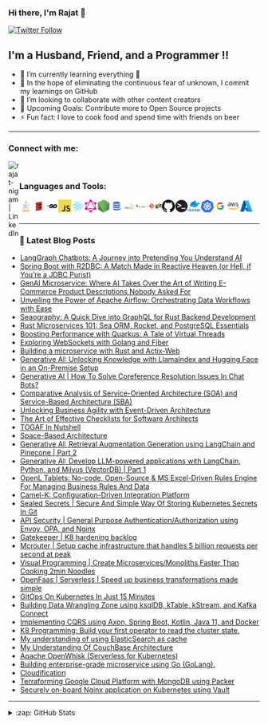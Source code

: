 ### Hi there, I'm Rajat :wave:

[![Twitter Follow](https://img.shields.io/twitter/follow/densehunger?color=1DA1F2&logo=twitter&style=for-the-badge)](https://twitter.com/intent/follow?original_referer=https%3A%2F%2Fgithub.com%2Frajat965ng&screen_name=densehunger)

## I'm a Husband, Friend, and a Programmer !!

- 🌱 I’m currently learning everything 🤣
- 🔭 In the hope of eliminating the continuous fear of unknown, I commit my learnings on GitHub
- 👯 I’m looking to collaborate with other content creators
- 🥅 Upcoming Goals: Contribute more to Open Source projects
- ⚡ Fun fact: I love to cook food and spend time with friends on beer

---
### Connect with me:

[<img align="left" alt="rajat-nigam | LinkedIn" width="22px" src="https://cdn.jsdelivr.net/npm/simple-icons@v3/icons/linkedin.svg" />][linkedin]

<br />

### Languages and Tools:
[<img align="left" alt="Java" width="26px" src="https://raw.githubusercontent.com/github/explore/80688e429a7d4ef2fca1e82350fe8e3517d3494d/topics/java/java.png" />]()
[<img align="left" alt="Scala" width="26px" src="https://raw.githubusercontent.com/github/explore/80688e429a7d4ef2fca1e82350fe8e3517d3494d/topics/scala/scala.png" />]()
[<img align="left" alt="Go" width="26px" src="https://raw.githubusercontent.com/github/explore/80688e429a7d4ef2fca1e82350fe8e3517d3494d/topics/go/go.png" />]()
[<img align="left" alt="JavaScript" width="26px" src="https://raw.githubusercontent.com/github/explore/80688e429a7d4ef2fca1e82350fe8e3517d3494d/topics/javascript/javascript.png" />]()
[<img align="left" alt="React" width="26px" src="https://raw.githubusercontent.com/github/explore/80688e429a7d4ef2fca1e82350fe8e3517d3494d/topics/react/react.png" />]()
[<img align="left" alt="GraphQL" width="26px" src="https://raw.githubusercontent.com/github/explore/80688e429a7d4ef2fca1e82350fe8e3517d3494d/topics/graphql/graphql.png" />]()
[<img align="left" alt="Node.js" width="26px" src="https://raw.githubusercontent.com/github/explore/80688e429a7d4ef2fca1e82350fe8e3517d3494d/topics/nodejs/nodejs.png" />]()
[<img align="left" alt="SQL" width="26px" src="https://raw.githubusercontent.com/github/explore/80688e429a7d4ef2fca1e82350fe8e3517d3494d/topics/sql/sql.png" />]()
[<img align="left" alt="MySQL" width="26px" src="https://raw.githubusercontent.com/github/explore/80688e429a7d4ef2fca1e82350fe8e3517d3494d/topics/mysql/mysql.png" />]()
[<img align="left" alt="MongoDB" width="26px" src="https://raw.githubusercontent.com/github/explore/80688e429a7d4ef2fca1e82350fe8e3517d3494d/topics/mongodb/mongodb.png" />]()
[<img align="left" alt="Git" width="26px" src="https://raw.githubusercontent.com/github/explore/80688e429a7d4ef2fca1e82350fe8e3517d3494d/topics/git/git.png" />]()
[<img align="left" alt="GitHub" width="26px" src="https://raw.githubusercontent.com/github/explore/78df643247d429f6cc873026c0622819ad797942/topics/github/github.png" />]()
[<img align="left" alt="Terminal" width="26px" src="https://raw.githubusercontent.com/github/explore/80688e429a7d4ef2fca1e82350fe8e3517d3494d/topics/terminal/terminal.png" />]()
[<img align="left" alt="Docker" width="26px" src="https://raw.githubusercontent.com/github/explore/80688e429a7d4ef2fca1e82350fe8e3517d3494d/topics/docker/docker.png" />]()
[<img align="left" alt="Kubernetes" width="26px" src="https://raw.githubusercontent.com/github/explore/80688e429a7d4ef2fca1e82350fe8e3517d3494d/topics/kubernetes/kubernetes.png" />]()
[<img align="left" alt="GCP" width="26px" src="https://raw.githubusercontent.com/github/explore/80688e429a7d4ef2fca1e82350fe8e3517d3494d/topics/google/google.png" />]()
[<img align="left" alt="AWS" width="26px" src="https://raw.githubusercontent.com/github/explore/80688e429a7d4ef2fca1e82350fe8e3517d3494d/topics/aws/aws.png" />]()
[<img align="left" alt="Azure" width="26px" src="https://raw.githubusercontent.com/github/explore/80688e429a7d4ef2fca1e82350fe8e3517d3494d/topics/azure/azure.png" />]()

<br />
<br />

---

### 📕 Latest Blog Posts

<!-- BLOG-POST-LIST:START -->
- [LangGraph Chatbots: A Journey into Pretending You Understand AI](https://medium.com/dev-genius/langgraph-chatbots-a-journey-into-pretending-you-understand-ai-4a5b909f7206)
- [Spring Boot with R2DBC: A Match Made in Reactive Heaven (or Hell, if You’re a JDBC Purist)](https://medium.com/dev-genius/spring-boot-with-r2dbc-a-match-made-in-reactive-heaven-or-hell-if-youre-a-jdbc-purist-2e77d690a146)
- [GenAI Microservice: Where AI Takes Over the Art of Writing E-Commerce Product Descriptions Nobody Asked For](https://medium.com/dev-genius/genai-microservice-where-ai-takes-over-the-art-of-writing-e-commerce-product-descriptions-nobody-f29491eec03f)
- [Unveiling the Power of Apache Airflow: Orchestrating Data Workflows with Ease](https://medium.com/dev-genius/unveiling-the-power-of-apache-airflow-orchestrating-data-workflows-with-ease-f7cfb1d3e4d9)
- [Seaography: A Quick Dive into GraphQL for Rust Backend Development](https://medium.com/dev-genius/seaography-a-quick-dive-into-graphql-for-rust-backend-development-14178b568860)
- [Rust Microservices 101: Sea ORM, Rocket, and PostgreSQL Essentials](https://medium.com/dev-genius/rust-microservices-101-sea-orm-rocket-and-postgresql-essentials-9a463e19c2bb)
- [Boosting Performance with Quarkus: A Tale of Virtual Threads](https://medium.com/dev-genius/boosting-performance-with-quarkus-a-tale-of-virtual-threads-f6dd4627e94b)
- [Exploring WebSockets with Golang and Fiber](https://medium.com/dev-genius/exploring-websockets-with-golang-and-fiber-479816c38f2c)
- [Building a microservice with Rust and Actix-Web](https://medium.com/dev-genius/building-a-microservice-with-rust-and-actix-web-519e665063e6)
- [Generative AI: Unlocking Knowledge with LlamaIndex and Hugging Face in an On-Premise Setup](https://medium.com/@rajatnigam89/generative-ai-unlocking-knowledge-with-llamaindex-and-hugging-face-in-an-on-premise-setup-51ddc2dc3776)
- [Generative AI | How To Solve Coreference Resolution Issues In Chat Bots?](https://medium.com/@rajatnigam89/generative-ai-how-to-solve-coreference-resolution-issues-in-chat-bots-7232e79a58ec)
- [Comparative Analysis of Service-Oriented Architecture (SOA) and Service-Based Architecture (SBA)](https://rajatnigam.hashnode.dev/comparative-analysis-of-service-oriented-architecture-soa-and-service-based-architecture-sba)
- [Unlocking Business Agility with Event-Driven Architecture](https://medium.com/@rajatnigam89/unlocking-business-agility-with-event-driven-architecture-bbffb9459e90)
- [The Art of Effective Checklists for Software Architects](https://rajatnigam.hashnode.dev/the-art-of-effective-checklists-for-software-architects)
- [TOGAF In Nutshell](https://medium.com/@rajatnigam89/togaf-in-nutshell-bdd8428e7489)
- [Space-Based Architecture](https://medium.com/@rajatnigam89/space-based-architecture-07c89d34b4da)
- [Generative AI: Retrieval Augmentation Generation using LangChain and Pinecone | Part 2](https://medium.com/@rajatnigam89/generative-ai-retrieval-augmentation-generation-using-langchain-and-pinecone-part-2-e8c961aa2dc3)
- [Generative AI: Develop LLM-powered applications with LangChain, Python, and Milvus (VectorDB) | Part 1](https://medium.com/@rajatnigam89/generative-ai-develop-llm-powered-applications-with-langchain-python-and-milvus-vectordb-5b796c0c05e3)
- [OpenL Tablets: No-code, Open-Source & MS Excel-Driven Rules Engine For Managing Business Rules And Data](https://medium.com/geekculture/openl-tablets-no-code-open-source-ms-excel-driven-rules-engine-for-managing-business-rules-and-4671798c7e3)
- [Camel-K: Configuration-Driven Integration Platform](https://medium.com/geekculture/camel-k-configuration-driven-integration-platform-73c50b7d14d5)
- [Sealed Secrets | Secure And Simple Way Of Storing Kubernetes Secrets In Git](https://faun.pub/sealed-secrets-secure-and-simple-way-of-storing-kubernetes-secrets-in-git-353b0e2e1641)
- [API Security | General Purpose Authentication/Authorization using Envoy, OPA, and Nginx](https://faun.pub/api-security-general-purpose-authentication-authorization-using-envoy-opa-and-nginx-6286cd7db391)
- [Gatekeeper | K8 hardening backlog](https://faun.pub/gatekeeper-k8-hardening-backlog-956d1b6860b6)
- [Mcrouter | Setup cache infrastructure that handles 5 billion requests per second at peak](https://faun.pub/mcrouter-setup-cache-infrastructure-that-handles-5-billion-requests-per-second-at-peak-3a1a8fe4b222)
- [Visual Programming | Create Microservices/Monoliths Faster Than Cooking 2min Noodles](https://medium.com/geekculture/visual-programming-create-microservices-monoliths-faster-than-cooking-2min-noodles-7ea4bfe8b920)
- [OpenFaas | Serverless | Speed up business transformations made simple](https://medium.com/engineered-publicis-sapient/openfaas-serverless-speed-up-business-transformations-made-simple-2972bef5b969)
- [GitOps On Kubernetes In Just 15 Minutes](https://medium.com/engineered-publicis-sapient/gitops-on-kubernetes-in-just-15-minutes-1f609f373a21)
- [Building Data Wrangling Zone using ksqlDB, kTable, kStream, and Kafka Connect](https://rajatnigamps.medium.com/building-data-wrangling-zone-using-ksqldb-ktable-kstream-and-kafka-connect-646b6ef2371c)
- [Implementing CQRS using Axon, Spring Boot, Kotlin, Java 11, and Docker](https://medium.com/faun/implementing-cqrs-using-axon-spring-boot-kotlin-java-11-and-docker-77b44f14b7ab)
- [K8 Programming: Build your first operator to read the cluster state.](https://medium.com/faun/k8-programming-build-your-first-operator-to-read-the-cluster-state-3b48e955325b)
- [My understanding of using ElasticSearch as cache](https://medium.com/faun/my-understanding-of-using-elasticsearch-as-cache-7e2d62ee4b5d)
- [My Understanding Of CouchBase Architecture](https://medium.com/faun/my-understanding-of-couchbase-architecture-55c652552fd6)
- [Apache OpenWhisk (Serverless for Kubernetes)](https://medium.com/faun/apache-openwhisk-serverless-for-kubernetes-820f62534f24)
- [Building enterprise-grade microservice using Go (GoLang).](https://medium.com/faun/building-enterprise-grade-microservice-using-go-golang-51a4e27ed199)
- [Cloudification](https://medium.com/@rajatnigam89/cloudification-3265f7bad99a)
- [Terraforming Google Cloud Platform with MongoDB using Packer](https://medium.com/@rajatnigam89/terraforming-google-cloud-platform-with-mongodb-using-packer-5be9eabd1b40)
- [Securely on-board Nginx application on Kubernetes using Vault](https://medium.com/@rajatnigam89/securing-platform-and-application-with-hashicorp-vault-a709b2469375)
<!-- BLOG-POST-LIST:END -->

---
<details>
  <summary>:zap: GitHub Stats</summary>

  <img align="left" alt="rajat965ng's GitHub Stats" src="https://github-readme-stats.vercel.app/api?username=rajat965ng&show_icons=true&hide_border=true" />

</details>

[linkedin]: https://in.linkedin.com/in/rajat-nigam-877208127

